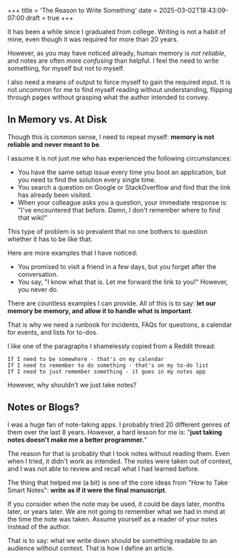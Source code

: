 +++
title = 'The Reason to Write Something'
date = 2025-03-02T18:43:09-07:00
draft = true
+++

It has been a while since I graduated from college. Writing is not a habit of mine, even though it was required for more than 20 years.

However, as you may have noticed already, human memory is *not reliable*, and notes are often more *confusing* than helpful. I feel the need to write something, for myself but not to myself.

I also need a means of output to force myself to gain the required input. It is not uncommon for me to find myself reading without understanding, flipping through pages without grasping what the author intended to convey.

## In Memory vs. At Disk

Though this is common sense, I need to repeat myself: **memory is not reliable and never meant to be**.

I assume it is not just me who has experienced the following circumstances:

- You have the same setup issue every time you boot an application, but you need to find the solution every single time.
- You search a question on Google or StackOverflow and find that the link has already been visited.
- When your colleague asks you a question, your immediate response is: "I've encountered that before. Damn, I don't remember where to find that wiki!"

This type of problem is so prevalent that no one bothers to question whether it has to be like that.

Here are more examples that I have noticed:

- You promised to visit a friend in a few days, but you forget after the conversation.
- You say, "I know what that is. Let me forward the link to you!" However, you never do.

There are countless examples I can provide. All of this is to say: **let our memory be memory, and allow it to handle what is important**.

That is why we need a runbook for incidents, FAQs for questions, a calendar for events, and lists for to-dos.

I like one of the paragraphs I shamelessly copied from a Reddit thread:

    If I need to be somewhere - that's on my calendar
    If I need to remember to do something - that's on my to-do list
    If I need to just remember something - it goes in my notes app

However, why shouldn't we just take notes?

## Notes or Blogs?

I was a huge fan of note-taking apps. I probably tried 20 different genres of them over the last 8 years. However, a hard lesson for me is: "**just taking notes doesn't make me a better programmer.**"

The reason for that is probably that I took notes without reading them. Even when I tried, it didn't work as intended. The notes were taken out of context, and I was not able to review and recall what I had learned before.

The thing that helped me (a bit) is one of the core ideas from "How to Take Smart Notes": **write as if it were the final manuscript**.

If you consider when the note may be used, it could be days later, months later, or years later. We are not going to remember what we had in mind at the time the note was taken. Assume yourself as a reader of your notes instead of the author.

That is to say: what we write down should be something readable to an audience without context. That is how I define an article.
